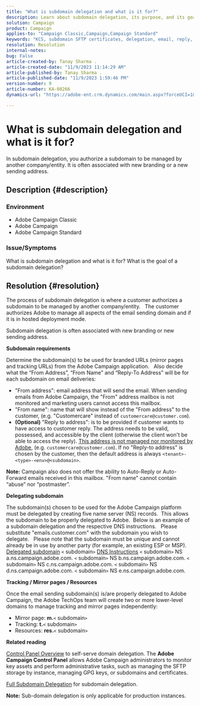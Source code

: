```yaml
---
title: "What is subdomain delegation and what is it for?"
description: Learn about subdomain delegation, its purpose, and its goal.
solution: Campaign
product: Campaign
applies-to: "Campaign Classic,Campaign,Campaign Standard"
keywords: "KCS, subdomain SFTP certificates, delegation, email, reply, Campaign"
resolution: Resolution
internal-notes: 
bug: False
article-created-by: Tanay Sharma .
article-created-date: "11/9/2023 11:14:29 AM"
article-published-by: Tanay Sharma .
article-published-date: "11/9/2023 1:59:46 PM"
version-number: 9
article-number: KA-08266
dynamics-url: "https://adobe-ent.crm.dynamics.com/main.aspx?forceUCI=1&pagetype=entityrecord&etn=knowledgearticle&id=dbe40925-f17e-ee11-8179-6045bd0065b6"

---
```

# What is subdomain delegation and what is it for?


In subdomain delegation, you authorize a subdomain to be managed by another company/entity. It is often associated with new branding or a new sending address.

## Description {#description}


### Environment

- Adobe Campaign Classic
- Adobe Campaign
- Adobe Campaign Standard




### Issue/Symptoms

What is subdomain delegation and what is it for? What is the goal of a subdomain delegation?


## Resolution {#resolution}


The process of subdomain delegation is where a customer authorizes a subdomain to be managed by another company/entity.  
The customer authorizes Adobe to manage all aspects of the email sending domain and if it is in hosted deployment mode.

Subdomain delegation is often associated with new branding or new sending address.

<b>Subdomain requirements</b>

Determine the subdomain(s) to be used for branded URLs (mirror pages and tracking URLs) from the Adobe Campaign application.  
Also decide what the “From Address”, “From Name” and “Reply-To Address” will be for each subdomain on email deliveries:

- "From address": email address that will send the email. When sending emails from Adobe Campaign, the "From" address mailbox is not monitored and marketing users cannot access this mailbox.
- "From name": name that will show instead of the "From address" to the customer, (e.g. "Customercare" instead of `customercare@customer.com`).
- <b>(Optional)</b> "Reply to address": is to be provided if customer wants to have access to customer reply. The address needs to be valid, possessed, and accessible by the client (otherwise the client won't be able to access the reply). <u>This address is not managed nor monitored by Adobe</u>, (e.g. `customercare@customer.com`). If no "Reply-to address" is chosen by the customer, then the default address is always `<tenant>-<type>-<env>@<subdomain>`.


<b>Note:</b> Campaign also does not offer the ability to Auto-Reply or Auto-Forward emails received in this mailbox. "From name" cannot contain “abuse” nor “postmaster”.

<b>Delegating subdomain</b>

The subdomain(s) chosen to be used for the Adobe Campaign platform must be delegated by creating five name server (NS) records. 
This allows the subdomain to be properly delegated to Adobe.  Below is an example of a subdomain delegation and the respective DNS instructions.  
Please substitute "emails.customer.com" with the subdomain you wish to delegate.  
Please note that the subdomain must be unique and cannot already be in use by another party (for example, an existing ESP or MSP).
 
<u>Delegated subdomain</u>
`<` subdomain`>` 
<u>DNS Instructions</u>
`<` subdomain`>`  NS a.ns.campaign.adobe.com.
`<` subdomain`>`  NS b.ns.campaign.adobe.com.
`<` subdomain`>`  NS c.ns.campaign.adobe.com.
`<` subdomain`>`  NS d.ns.campaign.adobe.com.
`<` subdomain`>`  NS e.ns.campaign.adobe.com.

<b>Tracking / Mirror pages / Resources</b>

Once the email sending subdomain(s) is/are properly delegated to Adobe Campaign, the Adobe TechOps team will create two or more lower-level domains to manage tracking and mirror pages independently:

- Mirror page: <b>m.</b>`<` subdomain`>`
- Tracking: <b>t.</b>`<` subdomain`>`
- Resources: <b>res.</b>`<` subdomain`>`




<b>Related reading</b>

[Control Panel Overview](https://experienceleague.adobe.com/docs/campaign-classic-learn/control-panel/control-panel-overview.html) to self-serve domain delegation. The <b>Adobe Campaign Control Panel</b> allows Adobe Campaign administrators to monitor key assets and perform administrative tasks, such as managing the SFTP storage by instance, managing GPG keys, or subdomains and certificates.

[Full Subdomain Delegation](https://experienceleague.adobe.com/docs/campaign-classic-learn/control-panel/subdomains-and-certificates/subdomain-delegation.html) for subdomain delegation.

<b>Note:</b> Sub-domain delegation is only applicable for production instances.
